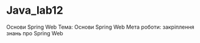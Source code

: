 # Java_lab12

Основи Spring Web
Тема: Основи Spring Web
Мета роботи: закріплення знань про Spring Web

